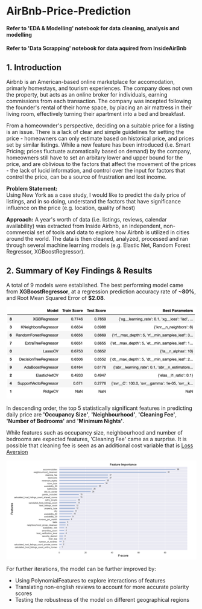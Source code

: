 # AirBnb-Price-Prediction

#### Refer to 'EDA & Modelling' notebook for data cleaning, analysis and modelling
#### Refer to 'Data Scrapping' notebook for data aquired from InsideAirBnb

## 1. Introduction

Airbnb is an American-based online marketplace for accomodation, primarly homestays, and tourism experiences. The company does not own the property, but acts as an online broker for individuals, earning commissions from each transaction. The company was incepted following the founder's rental of their home space, by placing an air mattress in their living room, effectively turning their apartment into a bed and breakfast. 

From a homeownder's perspective, deciding on a suitable price for a listing is an issue. There is a lack of clear and simple guidelines for setting the price - homeowners can only estimate based on historical price, and prices set by similar listings. While a new feature has been introduced (i.e. Smart Pricing; prices fluctuate automatically based on demand) by the company, homeowners still have to set an arbitary lower and upper bound for the price, and are oblivious to the factors that affect the movement of the prices - the lack of lucid information, and control over the input for factors that control the price, can be a source of frustration and lost income.

__Problem Statement:__ 
<br> Using New York as a case study, I would like to predict the daily price of listings, and in so doing, understand the factors that have significance influence on the price (e.g. location, quality of host)

__Approach:__
A year's worth of data (i.e. listings, reviews, calendar availability) was extracted from Inside Airbnb, an independent, non-commercial set of tools and data to explore how Airbnb is utilized in cities around the world. The data is then cleaned, analyzed, processed and ran through several machine learning models (e.g. Elastic Net, Random Forest Regressor, XGBoostRegressor).

## 2. Summary of Key Findings & Results

A total of 9 models were established. The best performing model came from __XGBoostRegressor__, at a regression prediction accuracy rate of __~80%__, and Root Mean Squared Error of __$2.08__.

![GridSearch](/Asset/Model_Gridsearch.png)

In descending order, the top 5 statistically significant features in predicting daily price are __'Occupancy Size'__, __'Neighbourhood'__, __'Cleaning Fee'__, __'Number of Bedrooms'__ and __'Minimum Nights'__.

While features such as occupancy size, neighbourhood and number of bedrooms are expected features, 'Cleaning Fee' came as a surprise. It is possible that cleaning fee is seen as an additional cost variable that is [Loss Aversion](https://corporatefinanceinstitute.com/resources/knowledge/trading-investing/loss-aversion/)

![FeatureImpt](/Asset/Feature_impt.png)

For further iterations, the model can be further improved by:
- Using PolynomialFeatures to explore interactions of features
- Translating non-english reviews to account for more accurate polarity scores
- Testing the robustness of the model on different geographical regions
